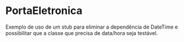 # PortaEletronica
Exemplo de uso de um stub para eliminar a dependência de DateTime e possibilitar que a classe que precisa de data/hora seja testável.
